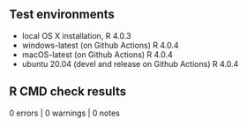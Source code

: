 ## Test environments
* local OS X installation, R 4.0.3
* windows-latest (on Github Actions) R 4.0.4
* macOS-latest (on Github Actions) R 4.0.4
* ubuntu 20.04 (devel and release on Github Actions) R 4.0.4

## R CMD check results

0 errors | 0 warnings | 0 notes
